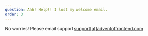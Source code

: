 ```yaml
---
question: Ahh! Help!! I lost my welcome email.
order: 3
---
```


No worries! Please email support [support[at]adventoffrontend.com](mailto:support@adventoffrontend.com)